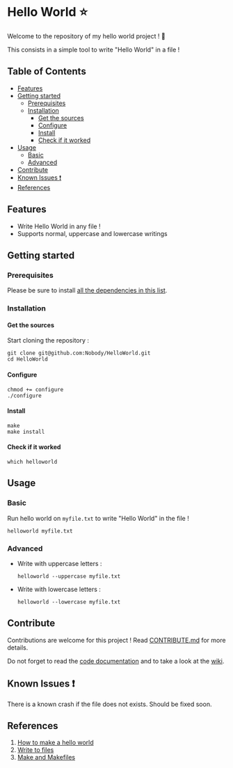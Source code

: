 # Hello World :star:

Welcome to the repository of my hello world project ! :tada:

This consists in a simple tool to write "Hello World" in a file !

[](mdtoc)
## Table of Contents

* [Features](#features)
* [Getting started](#getting-started)
	* [Prerequisites](#prerequisites)
	* [Installation](#installation)
		* [Get the sources](#get-the-sources)
		* [Configure](#configure)
		* [Install](#install)
		* [Check if it worked](#check-if-it-worked)
* [Usage](#usage)
	* [Basic](#basic)
	* [Advanced](#advanced)
* [Contribute](#contribute)
* [Known Issues :exclamation:](#known-issues-exclamation)
* [References](#references)
[](/mdtoc)

## Features

- Write Hello World in any file !
- Supports normal, uppercase and lowercase writings

## Getting started

### Prerequisites

Please be sure to install [all the dependencies in this list]().

### Installation

#### Get the sources

Start cloning the repository :
```
git clone git@github.com:Nobody/HelloWorld.git
cd HelloWorld
```

#### Configure

```
chmod += configure
./configure
```

#### Install

```
make
make install
```

#### Check if it worked

```
which helloworld
```

## Usage

### Basic

Run hello world on `myfile.txt` to write "Hello World" in the file !

```commandline
helloworld myfile.txt
```

### Advanced

- Write with uppercase letters :

    ```commandline
    helloworld --uppercase myfile.txt
    ```

- Write with lowercase letters :

    ```commandline
    helloworld --lowercase myfile.txt
    ```

## Contribute

Contributions are welcome for this project ! Read [CONTRIBUTE.md]() for more
details.

Do not forget to read the [code documentation]() and to take a look at the
[wiki]().

## Known Issues :exclamation:

There is a known crash if the file does not exists. Should be fixed soon.

## References

1. [How to make a hello world]()
2. [Write to files]()
3. [Make and Makefiles]()


